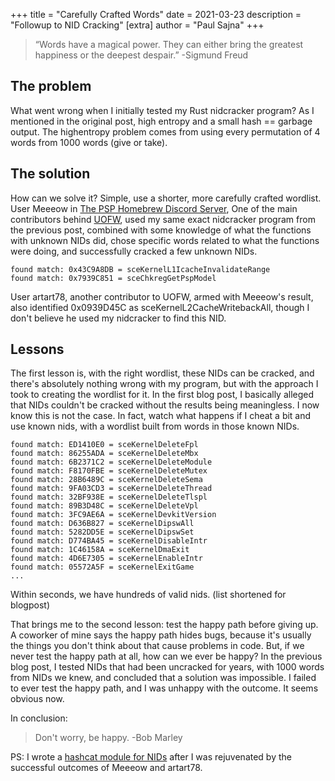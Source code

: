 +++
title = "Carefully Crafted Words"
date = 2021-03-23
description = "Followup to NID Cracking"
[extra]
author = "Paul Sajna"
+++

> “Words have a magical power. They can either bring the greatest happiness or the deepest despair.” -Sigmund Freud

## The problem

What went wrong when I initially tested my Rust nidcracker program? As I 
mentioned in the original post, high entropy and a small hash == garbage output.
The highentropy problem comes from using every permutation of 4 words from 
1000 words (give or take).

## The solution

How can we solve it? Simple, use a shorter, more carefully crafted wordlist.
User Meeeow in 
[The PSP Homebrew Discord Server](https://discord.gg/bePrj9W), 
One of the main contributors behind [UOFW](https://github.com/uofw/uofw), used 
my same exact nidcracker program from the previous post, combined with some
knowledge of what the functions with unknown NIDs did, chose specific words 
related to what the functions were doing, and successfully cracked a few unknown 
NIDs. 

```
found match: 0x43C9A8DB = sceKernelL1IcacheInvalidateRange
found match: 0x7939C851 = sceChkregGetPspModel
```

User artart78, another contributor to UOFW, armed with Meeeow's result, also
identified 0x0939D45C as sceKernelL2CacheWritebackAll, though I don't believe he
used my nidcracker to find this NID. 

## Lessons

The first lesson is, with the right wordlist, these NIDs can be cracked,
and there's absolutely nothing wrong with my program, but with the approach
I took to creating the wordlist for it. In the first blog post, I basically
alleged that NIDs couldn't be cracked without the results being meaningless.
I now know this is not the case. In fact, watch what happens if I cheat a bit
and use known nids, with a wordlist built from words in those known NIDs.

```
found match: ED1410E0 = sceKernelDeleteFpl
found match: 86255ADA = sceKernelDeleteMbx
found match: 6B2371C2 = sceKernelDeleteModule
found match: F8170FBE = sceKernelDeleteMutex
found match: 28B6489C = sceKernelDeleteSema
found match: 9FA03CD3 = sceKernelDeleteThread
found match: 32BF938E = sceKernelDeleteTlspl
found match: 89B3D48C = sceKernelDeleteVpl
found match: 3FC9AE6A = sceKernelDevkitVersion
found match: D636B827 = sceKernelDipswAll
found match: 5282DD5E = sceKernelDipswSet
found match: D774BA45 = sceKernelDisableIntr
found match: 1C46158A = sceKernelDmaExit
found match: 4D6E7305 = sceKernelEnableIntr
found match: 05572A5F = sceKernelExitGame
...
```

Within seconds, we have hundreds of valid nids. (list shortened for blogpost) 

That brings me to the second
lesson: test the happy path before giving up. A coworker of mine says the 
happy path hides bugs, because it's usually the things you don't think about
that cause problems in code. But, if we never test the happy path at all,
how can we ever be happy? In the previous blog post, I tested NIDs that had
been uncracked for years, with 1000 words from NIDs we knew, and concluded
that a solution was impossible. I failed to ever test the happy path, and I
was unhappy with the outcome. It seems obvious now. 

In conclusion:
> Don't worry, be happy. -Bob Marley

PS: I wrote a [hashcat module for NIDs](https://github.com/pspdev/hashcat) after
I was rejuvenated by the successful outcomes of Meeeow and artart78. 
